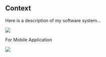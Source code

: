 ## Context

Here is a description of my software system...

![](embed:FTC)

For Mobile Application

![](embed:FTCMobile)
